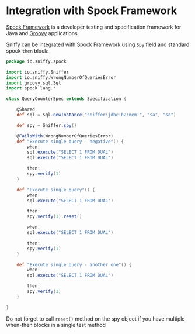 Integration with Spock Framework
====

[Spock Framework](https://github.com/spockframework/spock) is a developer testing and specification framework for Java and [Groovy](http://groovy.codehaus.org/) applications.

Sniffy can be integrated with Spock Framework using `Spy` field and standard spock `then` block:
```groovy
package io.sniffy.spock

import io.sniffy.Sniffer
import io.sniffy.WrongNumberOfQueriesError
import groovy.sql.Sql
import spock.lang.*

class QueryCounterSpec extends Specification {

    @Shared
    def sql = Sql.newInstance("sniffer:jdbc:h2:mem:", "sa", "sa")

    def spy = Sniffer.spy()

    @FailsWith(WrongNumberOfQueriesError)
    def "Execute single query - negative"() {
        when:
        sql.execute("SELECT 1 FROM DUAL")
        sql.execute("SELECT 1 FROM DUAL")

        then:
        spy.verify(1)
    }

    def "Execute single query"() {
        when:
        sql.execute("SELECT 1 FROM DUAL")

        then:
        spy.verify(1).reset()

        when:
        sql.execute("SELECT 1 FROM DUAL")

        then:
        spy.verify(1)
    }

    def "Execute single query - another one"() {
        when:
        sql.execute("SELECT 1 FROM DUAL")

        then:
        spy.verify(1)
    }

}
```

Do not forget to call `reset()` method on the spy object if you have multiple when-then blocks in a single test method